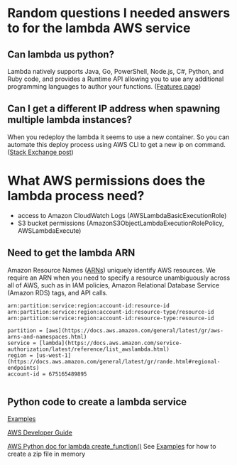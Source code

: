 # Random questions I needed answers to for the lambda AWS service

## Can lambda us python?

Lambda natively supports Java, Go, PowerShell, Node.js, C#, Python, and Ruby code, and provides a Runtime API allowing you to use any additional programming languages to author your functions. ([Features page](https://aws.amazon.com/lambda/features/))


## Can I get a different IP address when spawning multiple lambda instances?

When you redeploy the lambda it seems to use a new container. So you can automate this deploy process using AWS CLI to
get a new ip on command.
([Stack Exchange post](https://stackoverflow.com/a/65223847/16660792))


# What AWS permissions does the lambda process need?

- access to Amazon CloudWatch Logs (AWSLambdaBasicExecutionRole)
- S3 bucket permissions (AmazonS3ObjectLambdaExecutionRolePolicy, AWSLambdaExecute)


## Need to get the lambda ARN

Amazon Resource Names ([ARNs](https://docs.aws.amazon.com/general/latest/gr/aws-arns-and-namespaces.html)) uniquely
identify AWS resources. We require an ARN when you need to specify a resource unambiguously across all of AWS, such as
in IAM policies, Amazon Relational Database Service (Amazon RDS) tags, and API calls.

```shell
arn:partition:service:region:account-id:resource-id
arn:partition:service:region:account-id:resource-type/resource-id
arn:partition:service:region:account-id:resource-type:resource-id

partition = [aws](https://docs.aws.amazon.com/general/latest/gr/aws-arns-and-namespaces.html)
service = [lambda](https://docs.aws.amazon.com/service-authorization/latest/reference/list_awslambda.html)
region = [us-west-1](https://docs.aws.amazon.com/general/latest/gr/rande.html#regional-endpoints)
account-id = 675165489895


```


## Python code to create a lambda service
[Examples](https://docs.aws.amazon.com/code-samples/latest/catalog/python-lambda-lambda_basics.py.html)

[AWS Developer Guide](https://github.com/awsdocs/aws-lambda-developer-guide/blob/main/doc_source/index.md#aws-lambda-developer-guide)

[AWS Python doc for lambda create_function()](https://boto3.amazonaws.com/v1/documentation/api/latest/reference/services/lambda.html#Lambda.Client.create_function)
See [Examples](https://docs.aws.amazon.com/code-samples/latest/catalog/python-lambda-lambda_basics.py.html) for how to
create a zip file in memory






